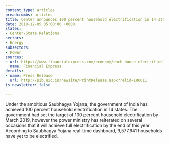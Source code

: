 ```yaml
---
content_type: articles
breadcrumbs: articles
title: Center announces 100 percent household electrification in 14 states
date: 2018-12-05 05:00:00 +0000
states:
- Center-State Relations
sectors:
- Energy
subsectors:
- Power
sources:
- url: https://www.financialexpress.com/economy/each-house-electrified-these-14-states-now-have-100-household-electrification-and-west-bengal-tops-list/1399379/
  name: Financial Express
details:
- name: Press Release
  url: http://pib.nic.in/newsite/PrintRelease.aspx?relid=186011
is_newsletter: false

---
```

Under the ambitious Saubhagya Yojana, the government of India has achieved 100 percent household electrification in 14 states. The government had set the target of 100 percent household electrification by March 2019, however the power ministry has reiterated on several occasions that it will achieve full electrification by the end of this year. According to Saubhagya Yojana real-time dashboard, 9,577,641 households have yet to be electrified.
